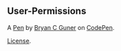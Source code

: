 User-Permissions
----------------


A [Pen](https://codepen.io/bgoonz/pen/xxrMmvV) by [Bryan C Guner](https://codepen.io/bgoonz) on [CodePen](https://codepen.io).

[License](https://codepen.io/bgoonz/pen/xxrMmvV/license).
